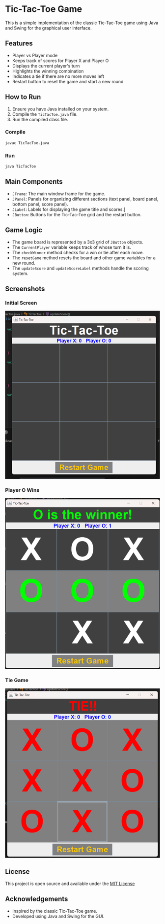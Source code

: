 
# Tic-Tac-Toe Game

This is a simple implementation of the classic Tic-Tac-Toe game using Java and Swing for the graphical user interface.

## Features

- Player vs Player mode
- Keeps track of scores for Player X and Player O
- Displays the current player's turn
- Highlights the winning combination
- Indicates a tie if there are no more moves left
- Restart button to reset the game and start a new round

## How to Run

1. Ensure you have Java installed on your system.
2. Compile the `TicTacToe.java` file.
3. Run the compiled class file.

### Compile

```sh
javac TicTacToe.java
```
### Run



```bash
java TicTacToe

```


## Main Components
- `JFrame`: The main window frame for the game.
- `JPanel`: Panels for organizing different sections (text panel, board panel, bottom panel, score panel).
- `JLabel`: Labels for displaying the game title and scores.]
- `JButton`: Buttons for the Tic-Tac-Toe grid and the restart button.

## Game Logic
- The game board is represented by a 3x3 grid of `JButton` objects.
- The `CurrentPlayer` variable keeps track of whose turn it is.
- The `checkWinner` method checks for a win or tie after each move.
- The `resetGame` method resets the board and other game variables for a new round.
- The `updateScore` and `updateScoreLabel` methods handle the scoring system.
## **Screenshots**
### Initial Screen
![App Screenshot](Screenshots/idle.png)

### Player O Wins
![App Screenshot](Screenshots/winner.png)

### Tie Game
![App Screenshot](Screenshots/tie.png)
## License

This project is open source and available under the [MIT License](https://choosealicense.com/licenses/mit/)


## Acknowledgements

 - Inspired by the classic Tic-Tac-Toe game.
 - Developed using Java and Swing for the GUI.
 
